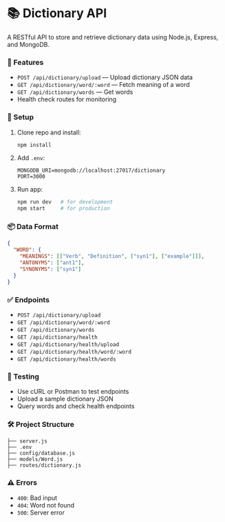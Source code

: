 

# 📚 Dictionary API

A RESTful API to store and retrieve dictionary data using Node.js, Express, and MongoDB.

### 🚀 Features

* `POST /api/dictionary/upload` — Upload dictionary JSON data
* `GET /api/dictionary/word/:word` — Fetch meaning of a word
* `GET /api/dictionary/words` — Get words
* Health check routes for monitoring

### 🔧 Setup

1. Clone repo and install:

   ```bash
   npm install
   ```
2. Add `.env`:

   ```
   MONGODB_URI=mongodb://localhost:27017/dictionary
   PORT=3000
   ```
3. Run app:

   ```bash
   npm run dev   # for development
   npm start     # for production
   ```

### 📦 Data Format

```json
{
  "WORD": {
    "MEANINGS": [["Verb", "Definition", ["syn1"], ["example"]]],
    "ANTONYMS": ["ant1"],
    "SYNONYMS": ["syn1"]
  }
}
```

### ✅ Endpoints

* `POST /api/dictionary/upload`
* `GET /api/dictionary/word/:word`
* `GET /api/dictionary/words`
* `GET /api/dictionary/health`
* `GET /api/dictionary/health/upload`
* `GET /api/dictionary/health/word/:word`
* `GET /api/dictionary/health/words`

### 🧪 Testing

* Use cURL or Postman to test endpoints
* Upload a sample dictionary JSON
* Query words and check health endpoints

### 🛠 Project Structure

```
├── server.js
├── .env
├── config/database.js
├── models/Word.js
├── routes/dictionary.js
```

### ⚠️ Errors

* `400`: Bad input
* `404`: Word not found
* `500`: Server error

